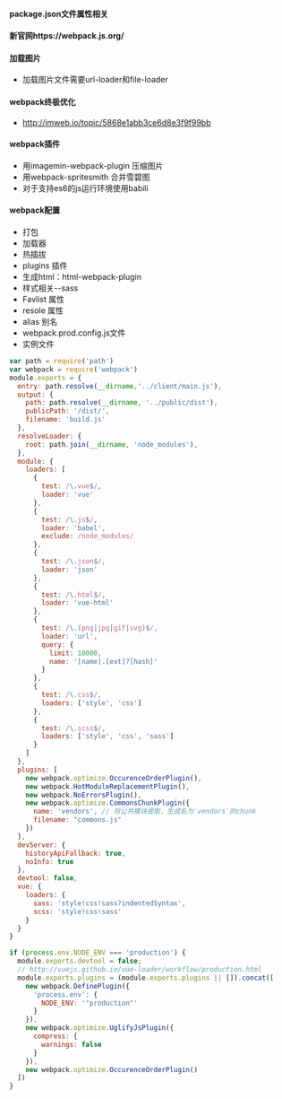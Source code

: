#### package.json文件属性相关

#### 新官网https://webpack.js.org/

#### 加载图片
* 加载图片文件需要url-loader和file-loader

#### webpack终极优化
* http://imweb.io/topic/5868e1abb3ce6d8e3f9f99bb

#### webpack插件
* 用imagemin-webpack-plugin 压缩图片
* 用webpack-spritesmith 合并雪碧图
* 对于支持es6的js运行环境使用babili

#### webpack配置

* 打包
* 加载器
* 热插拔
* plugins 插件
* 生成html：html-webpack-plugin
* 样式相关--sass
* Favlist 属性
* resole 属性
* alias 别名
* webpack.prod.config.js文件
* 实例文件
``` js
var path = require('path')
var webpack = require('webpack')
module.exports = {
  entry: path.resolve(__dirname,'../client/main.js'),
  output: {
    path: path.resolve(__dirname, '../public/dist'),
    publicPath: '/dist/',
    filename: 'build.js'
  },
  resolveLoader: {
    root: path.join(__dirname, 'node_modules'),
  },
  module: {
    loaders: [
      {
        test: /\.vue$/,
        loader: 'vue'
      },
      {
        test: /\.js$/,
        loader: 'babel',
        exclude: /node_modules/
      },
      {
        test: /\.json$/,
        loader: 'json'
      },
      {
        test: /\.html$/,
        loader: 'vue-html'
      },
      {
        test: /\.(png|jpg|gif|svg)$/,
        loader: 'url',
        query: {
          limit: 10000,
          name: '[name].[ext]?[hash]'
        }
      },
      {
        test: /\.css$/,
        loaders: ['style', 'css']
      },
      {
        test: /\.scss$/,
        loaders: ['style', 'css', 'sass']
      }
    ]
  },
  plugins: [
    new webpack.optimize.OccurenceOrderPlugin(),
    new webpack.HotModuleReplacementPlugin(),
    new webpack.NoErrorsPlugin(),
    new webpack.optimize.CommonsChunkPlugin({
      name: 'vendors', // 将公共模块提取，生成名为`vendors`的chunk
      filename: "commons.js"
    })
  ],
  devServer: {
    historyApiFallback: true,
    noInfo: true
  },
  devtool: false,
  vue: {
    loaders: {
      sass: 'style!css!sass?indentedSyntax',
      scss: 'style!css!sass'
    }
  }
}

if (process.env.NODE_ENV === 'production') {
  module.exports.devtool = false;
  // http://vuejs.github.io/vue-loader/workflow/production.html
  module.exports.plugins = (module.exports.plugins || []).concat([
    new webpack.DefinePlugin({
      'process.env': {
        NODE_ENV: '"production"'
      }
    }),
    new webpack.optimize.UglifyJsPlugin({
      compress: {
        warnings: false
      }
    }),
    new webpack.optimize.OccurenceOrderPlugin()
  ])
}
```
